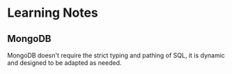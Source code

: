 # Learning Notes

## MongoDB

MongoDB doesn't require the strict typing and pathing of SQL, it is dynamic and designed to be adapted as needed. 